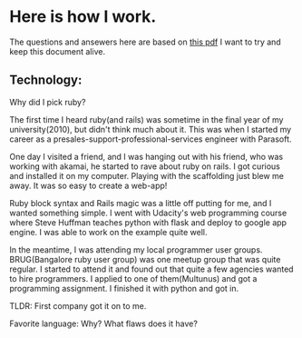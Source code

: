 # Here is how I work.

The questions and ansewers here are based on [this pdf](https://github.com/bsvin33t/bsvin33t/blob/master/about/about.pdf)
I want to try and keep this document alive.

## Technology:

Why did I pick ruby?

The first time I heard ruby(and rails) was sometime in the final year of my university(2010), but didn't think much about it.
This was when I started my career as a presales-support-professional-services engineer with Parasoft.

One day I visited a friend, and I was hanging out with his friend, who was working with akamai, he started to rave about ruby on rails.
I got curious and installed it on my computer. Playing with the scaffolding just blew me away. It was so easy to create a web-app!

Ruby block syntax and Rails magic was a little off putting for me, and I wanted something simple.
I went with Udacity's web programming course where Steve Huffman teaches python with flask and deploy to google app engine.
I was able to work on the example quite well.

In the meantime, I was attending my local programmer user groups. BRUG(Bangalore ruby user group) was one meetup group that was quite regular.
I started to attend it and found out that quite a few agencies wanted to hire programmers. I applied to one of them(Multunus) and got a programming assignment.
I finished it with python and got in.

TLDR: First company got it on to me.

Favorite language:
Why?
What flaws does it have?
